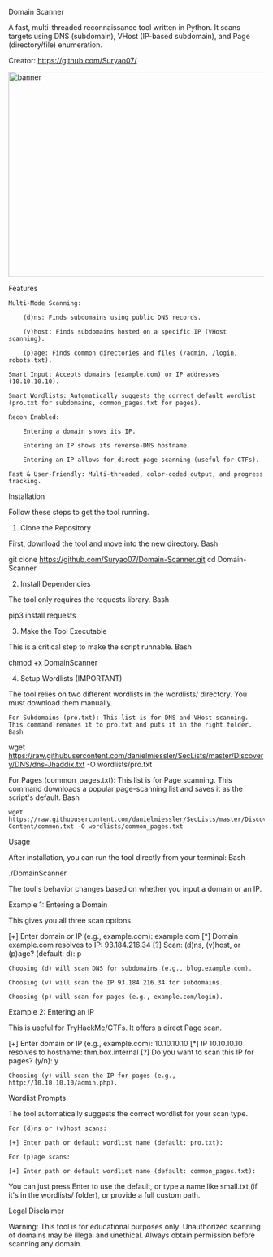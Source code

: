 Domain Scanner

A fast, multi-threaded reconnaissance tool written in Python. It scans targets using DNS (subdomain), VHost (IP-based subdomain), and Page (directory/file) enumeration.

Creator: https://github.com/Suryao07/

<img width="995" height="403" alt="banner" src="https://github.com/user-attachments/assets/9e0d75ab-cdbe-4bc3-b9a4-363361dc9ccf" />

Features

    Multi-Mode Scanning:

        (d)ns: Finds subdomains using public DNS records.

        (v)host: Finds subdomains hosted on a specific IP (VHost scanning).

        (p)age: Finds common directories and files (/admin, /login, robots.txt).

    Smart Input: Accepts domains (example.com) or IP addresses (10.10.10.10).

    Smart Wordlists: Automatically suggests the correct default wordlist (pro.txt for subdomains, common_pages.txt for pages).

    Recon Enabled:

        Entering a domain shows its IP.

        Entering an IP shows its reverse-DNS hostname.

        Entering an IP allows for direct page scanning (useful for CTFs).

    Fast & User-Friendly: Multi-threaded, color-coded output, and progress tracking.

Installation

Follow these steps to get the tool running.

1. Clone the Repository

First, download the tool and move into the new directory.
Bash

git clone https://github.com/Suryao07/Domain-Scanner.git
cd Domain-Scanner

2. Install Dependencies

The tool only requires the requests library.
Bash

pip3 install requests

3. Make the Tool Executable

This is a critical step to make the script runnable.
Bash

chmod +x DomainScanner

4. Setup Wordlists (IMPORTANT)

The tool relies on two different wordlists in the wordlists/ directory. You must download them manually.

    For Subdomains (pro.txt): This list is for DNS and VHost scanning. This command renames it to pro.txt and puts it in the right folder.
    Bash

wget https://raw.githubusercontent.com/danielmiessler/SecLists/master/Discovery/DNS/dns-Jhaddix.txt -O wordlists/pro.txt

For Pages (common_pages.txt): This list is for Page scanning. This command downloads a popular page-scanning list and saves it as the script's default.
Bash

    wget https://raw.githubusercontent.com/danielmiessler/SecLists/master/Discovery/Web-Content/common.txt -O wordlists/common_pages.txt

Usage

After installation, you can run the tool directly from your terminal:
Bash

./DomainScanner

The tool's behavior changes based on whether you input a domain or an IP.

Example 1: Entering a Domain

This gives you all three scan options.

[+] Enter domain or IP (e.g., example.com): example.com
[*] Domain example.com resolves to IP: 93.184.216.34
[?] Scan: (d)ns, (v)host, or (p)age? (default: d): p

    Choosing (d) will scan DNS for subdomains (e.g., blog.example.com).

    Choosing (v) will scan the IP 93.184.216.34 for subdomains.

    Choosing (p) will scan for pages (e.g., example.com/login).

Example 2: Entering an IP

This is useful for TryHackMe/CTFs. It offers a direct Page scan.

[+] Enter domain or IP (e.g., example.com): 10.10.10.10
[*] IP 10.10.10.10 resolves to hostname: thm.box.internal
[?] Do you want to scan this IP for pages? (y/n): y

    Choosing (y) will scan the IP for pages (e.g., http://10.10.10.10/admin.php).

Wordlist Prompts

The tool automatically suggests the correct wordlist for your scan type.

    For (d)ns or (v)host scans:

    [+] Enter path or default wordlist name (default: pro.txt): 

    For (p)age scans:

    [+] Enter path or default wordlist name (default: common_pages.txt):

You can just press Enter to use the default, or type a name like small.txt (if it's in the wordlists/ folder), or provide a full custom path.

Legal Disclaimer

Warning: This tool is for educational purposes only. Unauthorized scanning of domains may be illegal and unethical. Always obtain permission before scanning any domain.
